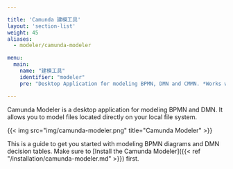 ```yaml
---

title: 'Camunda 建模工具'
layout: 'section-list'
weight: 45
aliases:
  - modeler/camunda-modeler

menu:
  main:
    name: "建模工具"
    identifier: "modeler"
    pre: "Desktop Application for modeling BPMN, DMN and CMMN. *Works with Camunda 7.4.0, 7.3.3, 7.2.6 and above.*"

---
```


Camunda Modeler is a desktop application for modeling BPMN and DMN. It allows you to model files located directly on your local file system.

{{< img src="img/camunda-modeler.png" title="Camunda Modeler" >}}

This is a guide to get you started with modeling BPMN diagrams and DMN decision tables. Make sure to [Install the Camunda Modeler]({{< ref "/installation/camunda-modeler.md" >}}) first.

